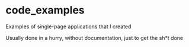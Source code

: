 # code_examples
Examples of single-page applications that I created

Usually done in a hurry, without documentation, just to get the sh*t done
